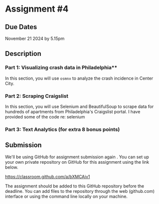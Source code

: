 # Assignment #4

## Due Dates


November 21 2024 by 5.15pm

## Description

### Part 1: Visualizing crash data in Philadelphia**

In this section, you will use `osmnx` to analyze the crash incidence in Center City. 

### Part 2: Scraping Craigslist

In this section, you will use Selenium and BeautifulSoup to scrape data for hundreds of apartments from Philadelphia's Craigslist portal.
I have provided some of the code re: selenium

### Part 3: Text Analytics (for extra 8 bonus points)


## Submission

We'll be using GitHub for assignment submission again . You can set up your own private repository on GitHub for this assignment using the link below.

https://classroom.github.com/a/bXMCAiv1

The assignment should be added to this GitHub repository before the deadline. You can add files to the repository through the web (github.com) interface or using the command line locally on your machine.

